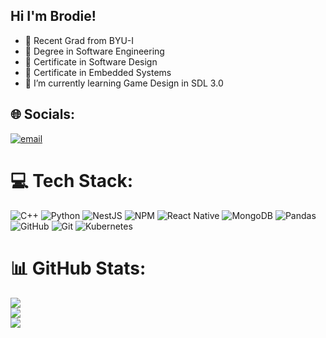 ## Hi I'm Brodie!
- :key: Recent Grad from BYU-I<br/>
- :newspaper: Degree in Software Engineering<br/>
- :newspaper: Certificate in Software Design<br/>
- :newspaper: Certificate in Embedded Systems<br/>
- 🌱 I’m currently learning Game Design in SDL 3.0<br/>
 


## 🌐 Socials:
[![email](https://img.shields.io/badge/Email-D14836?logo=gmail&logoColor=white)](mailto:brodiembusby@hotmail.com) 

# 💻 Tech Stack:
![C++](https://img.shields.io/badge/c++-%2300599C.svg?style=for-the-badge&logo=c%2B%2B&logoColor=white) ![Python](https://img.shields.io/badge/python-3670A0?style=for-the-badge&logo=python&logoColor=ffdd54) ![NestJS](https://img.shields.io/badge/nestjs-%23E0234E.svg?style=for-the-badge&logo=nestjs&logoColor=white) ![NPM](https://img.shields.io/badge/NPM-%23CB3837.svg?style=for-the-badge&logo=npm&logoColor=white) ![React Native](https://img.shields.io/badge/react_native-%2320232a.svg?style=for-the-badge&logo=react&logoColor=%2361DAFB) ![MongoDB](https://img.shields.io/badge/MongoDB-%234ea94b.svg?style=for-the-badge&logo=mongodb&logoColor=white) ![Pandas](https://img.shields.io/badge/pandas-%23150458.svg?style=for-the-badge&logo=pandas&logoColor=white) ![GitHub](https://img.shields.io/badge/github-%23121011.svg?style=for-the-badge&logo=github&logoColor=white) ![Git](https://img.shields.io/badge/git-%23F05033.svg?style=for-the-badge&logo=git&logoColor=white) ![Kubernetes](https://img.shields.io/badge/kubernetes-%23326ce5.svg?style=for-the-badge&logo=kubernetes&logoColor=white)
# 📊 GitHub Stats:
![](https://github-readme-stats.vercel.app/api?username=brodiembusby&theme=dark&hide_border=false&include_all_commits=true&count_private=true)<br/>
![](https://nirzak-streak-stats.vercel.app/?user=brodiembusby&theme=dark&hide_border=false)<br/>
![](https://github-readme-stats.vercel.app/api/top-langs/?username=brodiembusby&theme=dark&hide_border=false&include_all_commits=true&count_private=true&layout=compact)

<!-- Proudly created with GPRM ( https://gprm.itsvg.in ) -->
